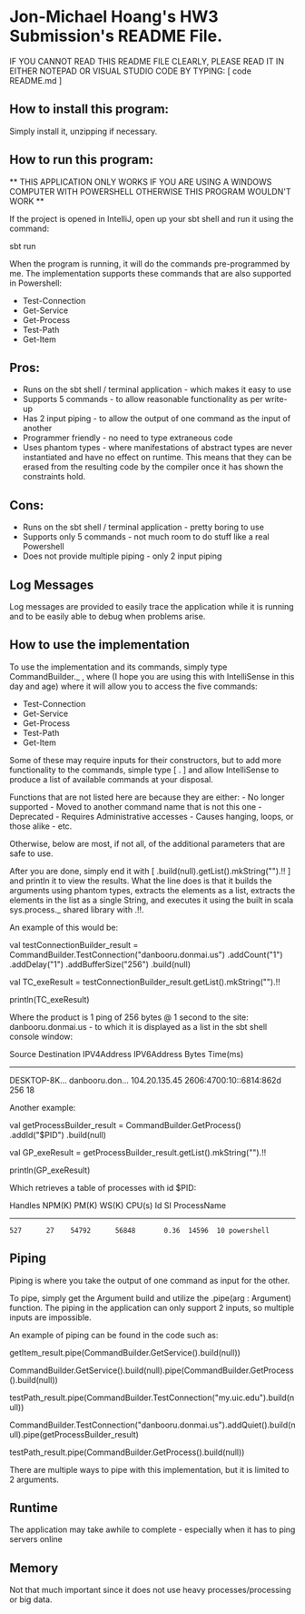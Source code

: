 # Jon-Michael Hoang's HW3 Submission's README File.

IF YOU CANNOT READ THIS README FILE CLEARLY, PLEASE READ IT IN EITHER NOTEPAD OR VISUAL STUDIO CODE BY TYPING: [ code README.md ] 

## How to install this program:

Simply install it, unzipping if necessary.

## How to run this program:

** THIS APPLICATION ONLY WORKS IF YOU ARE USING A WINDOWS COMPUTER WITH POWERSHELL OTHERWISE THIS PROGRAM WOULDN'T WORK **

If the project is opened in IntelliJ, open up your sbt shell and run it using the command:

sbt run

When the program is running, it will do the commands pre-programmed by me.
The implementation supports these commands that are also supported in Powershell:

- Test-Connection
- Get-Service
- Get-Process
- Test-Path
- Get-Item

## Pros:

- Runs on the sbt shell / terminal application - which makes it easy to use
- Supports 5 commands - to allow reasonable functionality as per write-up
- Has 2 input piping - to allow the output of one command as the input of another
- Programmer friendly - no need to type extraneous code
- Uses phantom types - where manifestations of abstract types are
    never instantiated and have no effect on runtime. This means that they can be erased from the resulting
    code by the compiler once it has shown the constraints hold.

## Cons:

- Runs on the sbt shell / terminal application - pretty boring to use
- Supports only 5 commands - not much room to do stuff like a real Powershell
- Does not provide multiple piping - only 2 input piping

## Log Messages

Log messages are provided to easily trace the application while it is running and to be easily
able to debug when problems arise.

## How to use the implementation

To use the implementation and its commands, simply type CommandBuilder._ , where 
(I hope you are using this with IntelliSense in this day and age) where it will allow
you to access the five commands:

- Test-Connection
- Get-Service
- Get-Process
- Test-Path
- Get-Item

Some of these may require inputs for their constructors, but to add more functionality to the
commands, simple type [ . ] and allow IntelliSense to produce a list of available commands at
your disposal.

Functions that are not listed here are because they are either:
    - No longer supported
    - Moved to another command name that is not this one
    - Deprecated
    - Requires Administrative accesses
    - Causes hanging, loops, or those alike
    - etc.

 Otherwise, below are most, if not all, of the additional parameters that are safe to use.

 After you are done, simply end it with [ .build(null).getList().mkString("").!! ] and println it to view the results. What the line does is that it builds the arguments using phantom types, extracts the elements as a list, extracts the elements in the list as a single String, and executes it using the built in scala sys.process._ shared library with .!!.

 An example of this would be:

 val testConnectionBuilder_result = CommandBuilder.TestConnection("danbooru.donmai.us")
                    .addCount("1")
                    .addDelay("1")
                    .addBufferSize("256")
                    .build(null)

val TC_exeResult = testConnectionBuilder_result.getList().mkString("").!!

println(TC_exeResult)

Where the product is 1 ping of 256 bytes @ 1 second to the site: danbooru.donmai.us - to which it is displayed as a list in the sbt shell console window:

Source        Destination     IPV4Address      IPV6Address                              Bytes    Time(ms)
------        -----------     -----------      -----------                              -----    --------
DESKTOP-8K... danbooru.don... 104.20.135.45    2606:4700:10::6814:862d                  256      18

Another example: 

val getProcessBuilder_result = CommandBuilder.GetProcess()
            .addId("$PID")
            .build(null)

val GP_exeResult = getProcessBuilder_result.getList().mkString("").!!

println(GP_exeResult)

Which retrieves a table of processes with id $PID:

Handles  NPM(K)    PM(K)      WS(K)     CPU(s)     Id  SI ProcessName
-------  ------    -----      -----     ------     --  -- -----------
    527      27    54792      56848       0.36  14596  10 powershell

## Piping

Piping is where you take the output of one command as input for the other.

To pipe, simply get the Argument build and utilize the .pipe(arg : Argument) function.
The piping in the application can only support 2 inputs, so multiple inputs are
impossible.

An example of piping can be found in the code such as:

getItem_result.pipe(CommandBuilder.GetService().build(null))


CommandBuilder.GetService().build(null).pipe(CommandBuilder.GetProcess().build(null))


testPath_result.pipe(CommandBuilder.TestConnection("my.uic.edu").build(null))


CommandBuilder.TestConnection("danbooru.donmai.us").addQuiet().build(null).pipe(getProcessBuilder_result)


testPath_result.pipe(CommandBuilder.GetProcess().build(null))

There are multiple ways to pipe with this implementation, but it is limited to 2 arguments.

## Runtime

The application may take awhile to complete - especially when it has to ping servers online

## Memory

Not that much important since it does not use heavy processes/processing or big data.